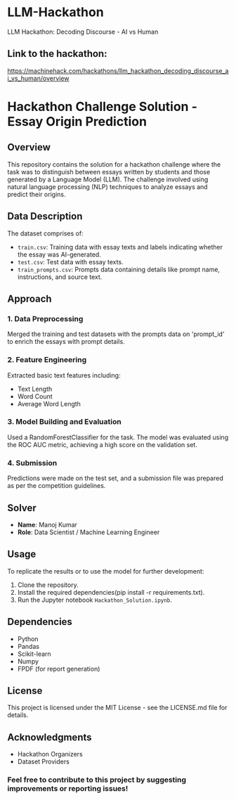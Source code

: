 # LLM-Hackathon
LLM Hackathon: Decoding Discourse - AI vs Human

## Link to the hackathon:
https://machinehack.com/hackathons/llm_hackathon_decoding_discourse_ai_vs_human/overview

# Hackathon Challenge Solution - Essay Origin Prediction

## Overview
This repository contains the solution for a hackathon challenge where the task was to distinguish between essays written by students and those generated by a Language Model (LLM). The challenge involved using natural language processing (NLP) techniques to analyze essays and predict their origins.

## Data Description
The dataset comprises of:
- `train.csv`: Training data with essay texts and labels indicating whether the essay was AI-generated.
- `test.csv`: Test data with essay texts.
- `train_prompts.csv`: Prompts data containing details like prompt name, instructions, and source text.

## Approach
### 1. Data Preprocessing
Merged the training and test datasets with the prompts data on 'prompt_id' to enrich the essays with prompt details.

### 2. Feature Engineering
Extracted basic text features including:
- Text Length
- Word Count
- Average Word Length

### 3. Model Building and Evaluation
Used a RandomForestClassifier for the task. The model was evaluated using the ROC AUC metric, achieving a high score on the validation set.

### 4. Submission
Predictions were made on the test set, and a submission file was prepared as per the competition guidelines.

## Solver
- **Name**: Manoj Kumar
- **Role**: Data Scientist / Machine Learning Engineer


## Usage
To replicate the results or to use the model for further development:
1. Clone the repository.
2. Install the required dependencies(pip install -r requirements.txt).
3. Run the Jupyter notebook `Hackathon_Solution.ipynb`.

## Dependencies
- Python
- Pandas
- Scikit-learn
- Numpy
- FPDF (for report generation)

## License
This project is licensed under the MIT License - see the LICENSE.md file for details.

## Acknowledgments
- Hackathon Organizers
- Dataset Providers


### Feel free to contribute to this project by suggesting improvements or reporting issues!
